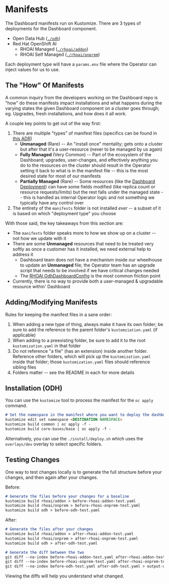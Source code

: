 # Manifests

The Dashboard manifests run on Kustomize. There are 3 types of deployments for the Dashboard component.

- Open Data Hub ([`./odh`](./odh))
- Red Hat OpenShift AI
  - RHOAI Managed ([`./rhoai/addon`](./rhoai/addon))
  - RHOAI Self Managed ([`./rhoai/onprem`](./rhoai/onprem))

Each deployment type will have a `params.env` file where the Operator can inject values for us to use.

## The "How" Of Manifests

A common inquiry from the developers working on the Dashboard repo is "how" do these manifests impact installations and what happens during the varying states the given Dashboard component on a cluster goes through; eg. Upgrades, fresh installations, and how does it all work.

A couple key points to get out of the way first:
1. There are multiple "types" of manifest files (specifics can be found in [this ADR](https://github.com/opendatahub-io/architecture-decision-records/blob/main/architecture-decision-records/operator/ODH-ADR-Operator-0008-resources-lifecycle.md))
    * **Unmanaged** (Rare) -- An "install once" mentality; gets onto a cluster but after that it's a user-resource (never to be managed by us again)
    * **Fully Managed** (Very Common) -- Part of the ecosystem of the Dashboard; upgrades, user-changes, and effectively anything you do to the resources on the cluster should result in the Operator setting it back to what is in the manifest file -- this is the most desired state for most of our manifests
    * **Partially Managed** (Rare) -- Some resources (like the [Dashboard Deployment](./core-bases/base/deployment.yaml)) can have some fields modified (like replica count or resource requests/limits) but the rest falls under the managed state -- this is handled as internal Operator logic and not something we typically have any control over
2. The entirety of the `manifests` folder is not installed _ever_ -- a subset of it is based on which "deployment type" you choose

With those said, the key takeaways from this section are:
* The `manifests` folder speaks more to how we show up on a cluster -- not how we update with it
* There are some **Unmanaged** resources that need to be treated very softly as once a customer has it installed, we need external help to address it
    * Dashboard team does not have a mechanism inside our wheelhouse to update an **Unmanaged** file; the Operator team has an upgrade script that needs to be involved if we have critical changes needed
    * The [RHOAI OdhDashboardConfig](./rhoai/shared/odhdashboardconfig/README.md) is the most common friction point
* Currently, there is no way to provide both a user-managed & upgradable resource within' Dashboard

## Adding/Modifying Manifests

Rules for keeping the manifest files in a sane order:

1. When adding a new type of thing, always make it have its own folder; be sure to add the reference to the parent folder's `kustomziation.yaml` (if applicable)
2. When adding to a preexisting folder, be sure to add it to the root `kustomization.yaml` in that folder
3. Do not reference "a file" (has an extension) inside another folder. Reference other folders, which will pick up the `kustomization.yaml` inside that folder; those `kustomization.yaml` files should reference sibling files
4. Folders matter -- see the README in each for more details

## Installation (ODH)

You can use the `kustomize` tool to process the manifest for the `oc apply` command.

```markdown
# Set the namespace in the manifest where you want to deploy the dashboard
kustomize edit set namespace <DESTINATION NAMESPACE>
kustomize build common | oc apply -f -
kustomize build core-bases/base | oc apply -f -
```

Alternatively, you can use the `./install/deploy.sh` which uses the `overlays/dev` overlay to select specific folders.

## Testing Changes

One way to test changes locally is to generate the full structure before your changes, and then again after your changes.

Before:
```markdown
# Generate the files before your changes for a baseline
kustomize build rhoai/addon > before-rhoai-addon-test.yaml
kustomize build rhoai/onprem > before-rhoai-onprem-test.yaml
kustomize build odh > before-odh-test.yaml
```

After:
```markdown
# Generate the files after your changes
kustomize build rhoai/addon > after-rhoai-addon-test.yaml
kustomize build rhoai/onprem > after-rhoai-onprem-test.yaml
kustomize build odh > after-odh-test.yaml

# Generate the diff between the two
git diff --no-index before-rhoai-addon-test.yaml after-rhoai-addon-test.yaml > output-rhoai-addon.diff
git diff --no-index before-rhoai-onprem-test.yaml after-rhoai-onprem-test.yaml > output-rhoai-onprem.diff
git diff --no-index before-odh-test.yaml after-odh-test.yaml > output-odh.diff
```

Viewing the diffs will help you understand what changed.
